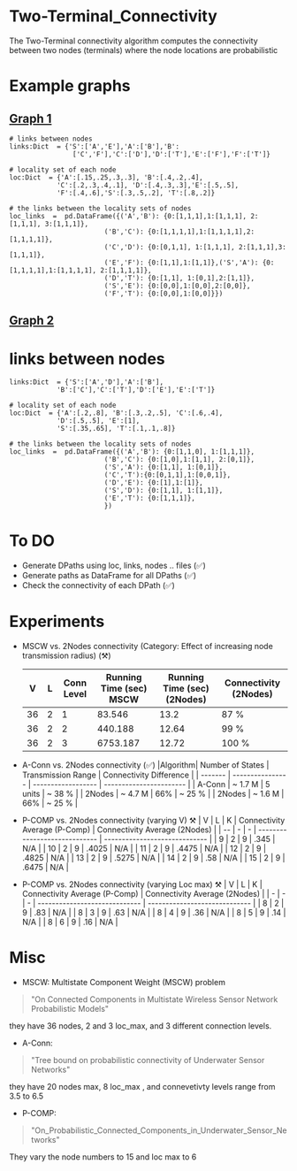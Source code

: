 # Two-Terminal_Connectivity
The Two-Terminal connectivity algorithm computes the connectivity between two nodes (terminals) where the node locations are probabilistic
# Example graphs 
## [Graph 1](pics/graph1.png)

    # links between nodes
    links:Dict  = {'S':['A','E'],'A':['B'],'B':
                    ['C','F'],'C':['D'],'D':['T'],'E':['F'],'F':['T']}
    
    # locality set of each node
    loc:Dict  = {'A':[.15,.25,.3,.3], 'B':[.4,.2,.4], 
                'C':[.2,.3,.4,.1], 'D':[.4,.3,.3],'E':[.5,.5],
                'F':[.4,.6],'S':[.3,.5,.2], 'T':[.8,.2]}

	# the links between the locality sets of nodes
    loc_links  =  pd.DataFrame({('A','B'): {0:[1,1,1],1:[1,1,1], 2:[1,1,1], 3:[1,1,1]},
                            ('B','C'): {0:[1,1,1,1],1:[1,1,1,1],2:[1,1,1,1]},
                            ('C','D'): {0:[0,1,1], 1:[1,1,1], 2:[1,1,1],3:[1,1,1]},
                            ('E','F'): {0:[1,1],1:[1,1]},('S','A'): {0:[1,1,1,1],1:[1,1,1,1], 2:[1,1,1,1]},
                            ('D','T'): {0:[1,1], 1:[0,1],2:[1,1]},
                            ('S','E'): {0:[0,0],1:[0,0],2:[0,0]},
                            ('F','T'): {0:[0,0],1:[0,0]}})
    

## [Graph 2](pics/graph2.png)

# links between nodes
    links:Dict  = {'S':['A','D'],'A':['B'],
                'B':['C'],'C':['T'],'D':['E'],'E':['T']}
    
    # locality set of each node
    loc:Dict  = {'A':[.2,.8], 'B':[.3,.2,.5], 'C':[.6,.4], 
                'D':[.5,.5], 'E':[1],
                'S':[.35,.65], 'T':[.1,.1,.8]}

	# the links between the locality sets of nodes
    loc_links  =  pd.DataFrame({('A','B'): {0:[1,1,0], 1:[1,1,1]},
                            ('B','C'): {0:[1,0],1:[1,1], 2:[0,1]},
                            ('S','A'): {0:[1,1], 1:[0,1]},
                            ('C','T'):{0:[0,1,1],1:[0,0,1]},
                            ('D','E'): {0:[1],1:[1]},
                            ('S','D'): {0:[1,1], 1:[1,1]},
                            ('E','T'): {0:[1,1,1]},
                            })
                    

# To DO
 -  Generate DPaths using loc, links, nodes .. files (&#9989;)
 -  Generate paths as DataFrame for all DPaths (&#9989;)
 -  Check the connectivity of each DPath (&#9989;)
 # Experiments
 -  MSCW vs. 2Nodes connectivity (Category: Effect of increasing node transmission radius)  (&#9874;)
    
    | V  | L | Conn Level | Running Time (sec) MSCW | Running Time (sec) (2Nodes) | Connectivity (2Nodes) |
    | -- | - | ---------- | ----------------------- | --------------------------- | --------------------- |
    | 36 | 2 | 1          | 83.546                  | 13.2                        | 87 %                  |
    | 36 | 2 | 2          | 440.188                 | 12.64                       | 99 %                  |
    | 36 | 2 | 3          | 6753.187                | 12.72                       | 100 %                 |

- A-Conn vs. 2Nodes connectivity (&#9989;)
    |Algorithm| Number of States | Transmission Range | Connectivity Difference |
    | ------- | ---------------- | ------------------ | ----------------------- |
    | A-Conn  | ~ 1.7 M          | 5 units            | ~ 38 %                  |
    | 2Nodes  | ~ 4.7 M          | 66%                | ~ 25 %                  |
    | 2Nodes  | ~ 1.6 M          | 66%                | ~ 25 %                  |

- P-COMP vs. 2Nodes connectivity (varying V) &#9874;
    | V  | L | K | Connectivity Average (P-Comp) | Connectivity Average (2Nodes) |
    | -- | - | - | ----------------------------- | ----------------------------- |
    | 9  | 2 | 9 | .345                          | N/A                           |
    | 10 | 2 | 9 | .4025                         | N/A                           |
    | 11 | 2 | 9 | .4475                         | N/A                           |
    | 12 | 2 | 9 | .4825                         | N/A                           |
    | 13 | 2 | 9 | .5275                         | N/A                           |
    | 14 | 2 | 9 | .58                           | N/A                           |
    | 15 | 2 | 9 | .6475                         | N/A                           |

- P-COMP vs. 2Nodes connectivity (varying Loc max) &#9874;
    | V | L | K | Connectivity Average (P-Comp) | Connectivity Average (2Nodes) |
    | - | - | - | ----------------------------- | ----------------------------- |
    | 8 | 2 | 9 | .83                           | N/A                           |
    | 8 | 3 | 9 | .63                           | N/A                           |
    | 8 | 4 | 9 | .36                           | N/A                           |
    | 8 | 5 | 9 | .14                           | N/A                           |
    | 8 | 6 | 9 | .16                           | N/A                           |
    
   

# Misc
- MSCW: Multistate Component Weight (MSCW) problem
 > "On Connected Components in Multistate Wireless Sensor Network Probabilistic Models"

they have 36 nodes, 2 and 3 loc_max, and 3 different connection levels. 
- A-Conn: 
> "Tree bound on probabilistic connectivity of Underwater Sensor Networks" 

they have 20 nodes max, 8 loc_max , and connevetivty levels range from 3.5 to 6.5

- P-COMP:
> "On_Probabilistic_Connected_Components_in_Underwater_Sensor_Networks"

They vary the node numbers to 15 and loc max to 6 

